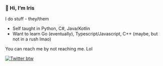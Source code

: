   
### 👋 Hi, I’m Iris   

I do stuff - they/them
- Self taught in Python, C#, Java/Kotlin
- Want to learn Go (eventually), Typescript/Javascript, C++ (maybe, but not in a rush lmao)

You can reach me by not reaching me. Lol

<a href="https://twitter.com/iryisal">
<img alt="Twitter btw" src="https://img.shields.io/twitter/follow/iryisal?color=aa7dc9&label=Twitter&logo=twitter&style=for-the-badge">
</a>
